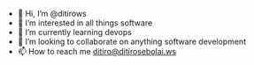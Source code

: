 - 👋 Hi, I’m @ditirows
- 👀 I’m interested in all things software
- 🌱 I’m currently learning devops
- 💞️ I’m looking to collaborate on anything software development
- 📫 How to reach me ditiro@ditirosebolai.ws

<!---
ditirows/ditirows is a ✨ special ✨ repository because its `README.md` (this file) appears on your GitHub profile.
You can click the Preview link to take a look at your changes.
--->
